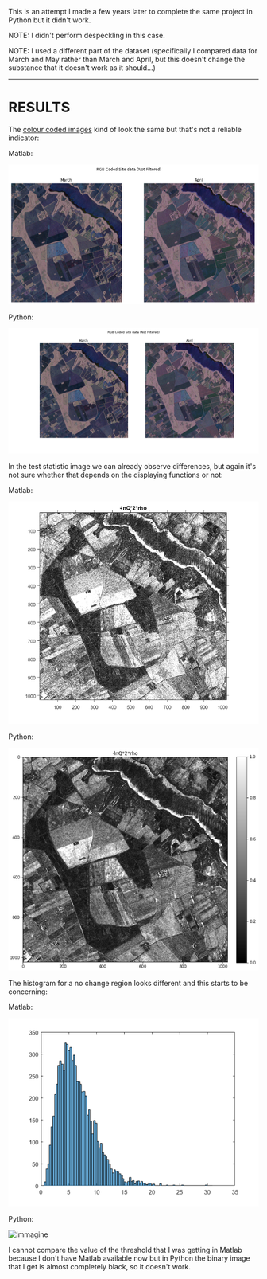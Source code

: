 This is an attempt I made a few years later to complete the same project in Python but it didn't work.

NOTE: I didn't perform despeckling in this case.

NOTE: I used a different part of the dataset (specifically I compared data for March and May rather than March and April, but this doesn't change the substance that it doesn't work as it should...)

---
# RESULTS

The <ins>colour coded images</ins> kind of look the same but that's not a reliable indicator:

Matlab:

![](https://github.com/Roberto888888/Remote-Sensing-Project-Polarimetric-SAR/blob/main/Python-Attempt/RGB%20Coded%20Site%20data%20(Not%20Filtered).png)

Python:

![](https://github.com/Roberto888888/Remote-Sensing-Project-Polarimetric-SAR/blob/main/Python-Attempt/RGB%20Coded%20Site%20data%20(Not%20Filtered)%20-%20Python.png)

In the test statistic image we can already observe differences, but again it's not sure whether that depends on the displaying functions or not:

Matlab:

![](https://github.com/Roberto888888/Remote-Sensing-Project-Polarimetric-SAR/blob/main/Python-Attempt/lnQ.bmp)

Python:

![](https://github.com/Roberto888888/Remote-Sensing-Project-Polarimetric-SAR/blob/main/Python-Attempt/-2plnQ.png)

The histogram for a no change region looks different and this starts to be concerning:

Matlab:

![](https://github.com/Roberto888888/Remote-Sensing-Project-Polarimetric-SAR/blob/main/Python-Attempt/distr.bmp)

Python:

![immagine](https://github.com/Roberto888888/Remote-Sensing-Project-Polarimetric-SAR/assets/90435131/faed920e-996a-4500-9db3-1886d93e2349)

I cannot compare the value of the threshold that I was getting in Matlab because I don't have Matlab available now but in Python the binary image that I get is almost completely black, so it doesn't work.
